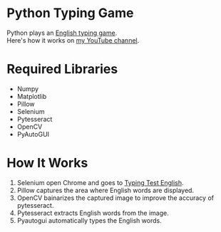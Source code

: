 # Python Typing Game
Python plays an [English typing game](https://10fastfingers.com/typing-test/english).<br>
Here's how it works on [my YouTube channel](https://www.youtube.com/watch?v=Z4TcF5bT0FE).

# Required Libraries
- Numpy
- Matplotlib
- Pillow
- Selenium
- Pytesseract
- OpenCV
- PyAutoGUI

# How It Works
1. Selenium open Chrome and goes to [Typing Test English](https://10fastfingers.com/typing-test/english).
2. Pillow captures the area where English words are displayed.
3. OpenCV bainarizes the captured image to improve the accuracy of pytesseract.
4. Pytesseract extracts English words from the image.
5. Pyautogui automatically types the English words.

